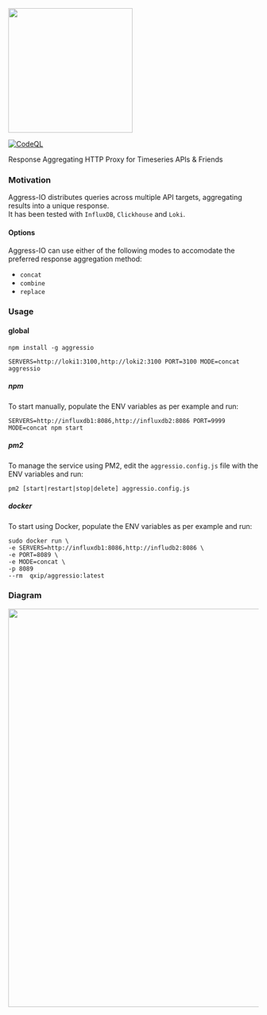<img src=https://user-images.githubusercontent.com/1423657/62418287-ca177d80-b665-11e9-9dcb-3e4afcf741ab.png width=250>

[![CodeQL](https://github.com/lmangani/aggressio/actions/workflows/codeql-analysis.yml/badge.svg)](https://github.com/lmangani/aggressio/actions/workflows/codeql-analysis.yml)

Response Aggregating HTTP Proxy for Timeseries APIs & Friends

### Motivation
Aggress-IO distributes queries across multiple API targets, aggregating results into a unique response.<br>
It has been tested with `InfluxDB`, `Clickhouse` and `Loki`.

#### Options
Aggress-IO can use either of the following modes to accomodate the preferred response aggregation method:
* `concat`
* `combine`
* `replace`


### Usage
#### global
```
npm install -g aggressio
```
```
SERVERS=http://loki1:3100,http://loki2:3100 PORT=3100 MODE=concat aggressio
```

##### npm
To start manually, populate the ENV variables as per example and run:
```
SERVERS=http://influxdb1:8086,http://influxdb2:8086 PORT=9999 MODE=concat npm start
```

##### pm2
To manage the service using PM2, edit the `aggressio.config.js` file with the ENV variables and run:
```
pm2 [start|restart|stop|delete] aggressio.config.js
```

##### docker
To start using Docker, populate the ENV variables as per example and run:
```
sudo docker run \ 
-e SERVERS=http://influxdb1:8086,http://infludb2:8086 \
-e PORT=8089 \
-e MODE=concat \
-p 8089
--rm  qxip/aggressio:latest
```

### Diagram

<img src=https://user-images.githubusercontent.com/1423657/62422429-f60d2000-b6b2-11e9-9a61-23ccbef4875c.png width=800>




